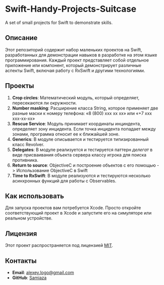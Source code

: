 # Swift-Handy-Projects-Suitcase
A set of small projects for Swift to demonstrate skills.

## Описание

Этот репозиторий содержит набор маленьких проектов на Swift, разработанных для демонстрации навыков в разработке на этом языке программирования. Каждый проект представляет собой отдельное приложение или компонент, который демонстрирует различные аспекты Swift, включая работу с RxSwift и другими технологиями.

## Проекты

1. **Crop circles**: Mатематический модуль, который определяет, пересекаются ли окружности.
2. **Number masking**: Расширение класса String, которое применяет две разные маски к номеру телефона: «8 (800) xxx xx xx» или «+7 xxx xxx-xx-xx»
3. **Rescue Service**: Модуль принимает координаты инциндента, определяет зону инцидента. Если точка инцидента попадает между зонами, программа относит ее к ближайшей зоне.
4. **Generics**: В модуле описывается и тестируется типизированный класс Revolver.
5. **Delegates**: В модуле реализуется и тестируется паттерн *делегат* в виде присваивания объекта сервера классу игрока для поиска противника.
6. **Return to source**: ObjectiveC и построение объектов с его помощью -> Использование ObjectiveC в Swift
7. **Time to RxSwift**: В модуле реализуются и тестируются несколько асинхронных функций для работы с Observables.

## Как использовать

Для запуска проектов вам потребуется Xcode. Просто откройте соответствующий проект в Xcode и запустите его на симуляторе или реальном устройстве.

## Лицензия

Этот проект распространяется под лицензией [MIT](LICENSE).

## Контакты

- **Email**: alexey.logo@gmail.com
- **GitHub**: [Samiaza](https://github.com/Samiaza)

